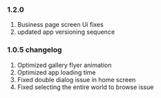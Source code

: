 
### 1.2.0
1. Business page screen Ui fixes
2. updated app versioning sequence

### 1.0.5 changelog
1. Optimized gallery flyer animation
2. Optimized app loading time
3. Fixed double dialog issue in home screen
4. Fixed selecting the entire world to browse issue
